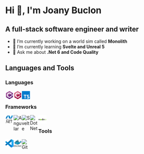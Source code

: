 # Hi 👋, I'm Joany Buclon

## A full-stack software engineer and writer

- 🔭 I’m currently working on a world sim called **Monolith**
- 🌱 I’m currently learning **Svelte and Unreal 5**
- 💬 Ask me about **.Net 6 and Code Quality**

## Languages and Tools

### Languages

  <img align="left" alt="C Sharp" width="26px" src="https://raw.githubusercontent.com/devicons/devicon/master/icons/csharp/csharp-original.svg" />
  <img align="left" alt="C Plus Plus" width="26px" src="https://raw.githubusercontent.com/devicons/devicon/master/icons/cplusplus/cplusplus-original.svg" />
  <img align="left" alt="Typescript" width="26px" src="https://raw.githubusercontent.com/devicons/devicon/master/icons/typescript/typescript-original.svg" />
  <br />

### Frameworks

  <img align="left" alt="Dot Net" width="26px" src="https://raw.githubusercontent.com/devicons/devicon/master/icons/dot-net/dot-net-original-wordmark.svg" />
  <img align="left" alt="Angular" width="26px" src="https://angular.io/assets/images/logos/angular/angular.svg" />
  <img align="left" alt="Svelte" width="26px" src="https://upload.wikimedia.org/wikipedia/commons/1/1b/Svelte_Logo.svg" />
  <img align="left" alt="Dot Net" width="26px" src="https://cdn2.unrealengine.com/ue-logo-stacked-unreal-engine-w-677x545-fac11de0943f.png" />
  <img align="left" alt="Node.js" width="26px" src="https://raw.githubusercontent.com/devicons/devicon/master/icons/nodejs/nodejs-original-wordmark.svg" />
  <br />

### Tools

  <img align="left" alt="Visual Studio Code" width="26px" src="https://raw.githubusercontent.com/github/explore/80688e429a7d4ef2fca1e82350fe8e3517d3494d/topics/visual-studio-code/visual-studio-code.png" />
  <img align="left" alt="Docker" width="26px" src="https://raw.githubusercontent.com/devicons/devicon/master/icons/docker/docker-original-wordmark.svg" />
  <img align="left" alt="Git" width="26px" src="https://www.vectorlogo.zone/logos/git-scm/git-scm-icon.svg" />
